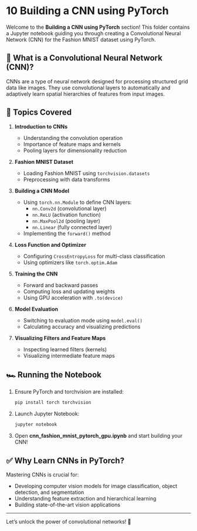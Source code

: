 # 10 Building a CNN using PyTorch

Welcome to the **Building a CNN using PyTorch** section! This folder contains a Jupyter notebook guiding you through creating a Convolutional Neural Network (CNN) for the Fashion MNIST dataset using PyTorch.

## 📸 What is a Convolutional Neural Network (CNN)?
CNNs are a type of neural network designed for processing structured grid data like images. They use convolutional layers to automatically and adaptively learn spatial hierarchies of features from input images.

## 🚀 Topics Covered

1. **Introduction to CNNs**
   - Understanding the convolution operation
   - Importance of feature maps and kernels
   - Pooling layers for dimensionality reduction

2. **Fashion MNIST Dataset**
   - Loading Fashion MNIST using `torchvision.datasets`
   - Preprocessing with data transforms

3. **Building a CNN Model**
   - Using `torch.nn.Module` to define CNN layers:
     - `nn.Conv2d` (convolutional layer)
     - `nn.ReLU` (activation function)
     - `nn.MaxPool2d` (pooling layer)
     - `nn.Linear` (fully connected layer)
   - Implementing the `forward()` method

4. **Loss Function and Optimizer**
   - Configuring `CrossEntropyLoss` for multi-class classification
   - Using optimizers like `torch.optim.Adam`

5. **Training the CNN**
   - Forward and backward passes
   - Computing loss and updating weights
   - Using GPU acceleration with `.to(device)`

6. **Model Evaluation**
   - Switching to evaluation mode using `model.eval()`
   - Calculating accuracy and visualizing predictions

7. **Visualizing Filters and Feature Maps**
   - Inspecting learned filters (kernels)
   - Visualizing intermediate feature maps

## 🏎️ Running the Notebook

1. Ensure PyTorch and torchvision are installed:
   ```bash
   pip install torch torchvision
   ```

2. Launch Jupyter Notebook:
   ```bash
   jupyter notebook
   ```

3. Open **cnn_fashion_mnist_pytorch_gpu.ipynb** and start building your CNN!

## ✅ Why Learn CNNs in PyTorch?
Mastering CNNs is crucial for:
- Developing computer vision models for image classification, object detection, and segmentation
- Understanding feature extraction and hierarchical learning
- Building state-of-the-art vision applications

---

Let’s unlock the power of convolutional networks! 🚀